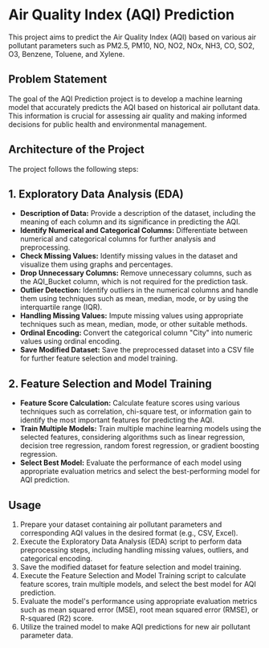 # Air Quality Index (AQI) Prediction

This project aims to predict the Air Quality Index (AQI) based on various air pollutant parameters such as PM2.5, PM10, NO, NO2, NOx, NH3, CO, SO2, O3, Benzene, Toluene, and Xylene.

## Problem Statement

The goal of the AQI Prediction project is to develop a machine learning model that accurately predicts the AQI based on historical air pollutant data. This information is crucial for assessing air quality and making informed decisions for public health and environmental management.

## Architecture of the Project

The project follows the following steps:

## 1. Exploratory Data Analysis (EDA)

- **Description of Data:** Provide a description of the dataset, including the meaning of each column and its significance in predicting the AQI.
- **Identify Numerical and Categorical Columns:** Differentiate between numerical and categorical columns for further analysis and preprocessing.
- **Check Missing Values:** Identify missing values in the dataset and visualize them using graphs and percentages.
- **Drop Unnecessary Columns:** Remove unnecessary columns, such as the AQI_Bucket column, which is not required for the prediction task.
- **Outlier Detection:** Identify outliers in the numerical columns and handle them using techniques such as mean, median, mode, or by using the interquartile range (IQR).
- **Handling Missing Values:** Impute missing values using appropriate techniques such as mean, median, mode, or other suitable methods.
- **Ordinal Encoding:** Convert the categorical column "City" into numeric values using ordinal encoding.
- **Save Modified Dataset:** Save the preprocessed dataset into a CSV file for further feature selection and model training.

## 2. Feature Selection and Model Training

- **Feature Score Calculation:** Calculate feature scores using various techniques such as correlation, chi-square test, or information gain to identify the most important features for predicting the AQI.
- **Train Multiple Models:** Train multiple machine learning models using the selected features, considering algorithms such as linear regression, decision tree regression, random forest regression, or gradient boosting regression.
- **Select Best Model:** Evaluate the performance of each model using appropriate evaluation metrics and select the best-performing model for AQI prediction.

## Usage

1. Prepare your dataset containing air pollutant parameters and corresponding AQI values in the desired format (e.g., CSV, Excel).
2. Execute the Exploratory Data Analysis (EDA) script to perform data preprocessing steps, including handling missing values, outliers, and categorical encoding.
3. Save the modified dataset for feature selection and model training.
4. Execute the Feature Selection and Model Training script to calculate feature scores, train multiple models, and select the best model for AQI prediction.
5. Evaluate the model's performance using appropriate evaluation metrics such as mean squared error (MSE), root mean squared error (RMSE), or R-squared (R2) score.
6. Utilize the trained model to make AQI predictions for new air pollutant parameter data.


